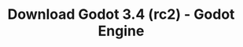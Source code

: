 ---
# Generated by /tools/generators/src/download_archive_generator !!! do not edit by hand !!!
title: 'Download Godot 3.4 (rc2) - Godot Engine'
type: 'download/archive'
name: '3.4'
flavor: 'rc2'
release_date: '2021-10-27T03:00:00-00:00'
release_notes: 'article/release-candidate-godot-3-4-rc-2/'
primaryPlatforms:
  - 'android.apk'
  - 'macos.universal'
  - 'windows.64'
  - 'linux_server.headless.64'
  - 'web'
  - 'templates'
links:
  android.apk:
    name: 'android.apk'
    title: 'Android'
    caption: 'Universal APK (ARM64 + ARMv7 + x86_64 + x86)'
    tags:
      - 'APK download'
      - 'ARM64/v7'
      - 'x86 (64 & 32 bit)'
    hosts:
      github_builds:
        regular: 'https://github.com/godotengine/godot-builds/releases/download/3.4-rc2/Godot_v3.4-rc2_android_editor.apk'
        mono: '#'
      github:
        regular: 'https://github.com/godotengine/godot/releases/download/3.4-rc2/Godot_v3.4-rc2_android_editor.apk'
        mono: '#'
  macos.universal:
    name: 'macos.universal'
    title: 'macOS'
    caption: 'Universal (x86_64 + Apple Silicon)'
    tags:
      - 'Intel/Apple Silicon'
      - '64 bit'
    hosts:
      github_builds:
        regular: 'https://github.com/godotengine/godot-builds/releases/download/3.4-rc2/Godot_v3.4-rc2_osx.universal.zip'
        mono: 'https://github.com/godotengine/godot-builds/releases/download/3.4-rc2/Godot_v3.4-rc2_mono_osx.universal.zip'
      github:
        regular: 'https://github.com/godotengine/godot/releases/download/3.4-rc2/Godot_v3.4-rc2_osx.universal.zip'
        mono: 'https://github.com/godotengine/godot/releases/download/3.4-rc2/Godot_v3.4-rc2_mono_osx.universal.zip'
  windows.64:
    name: 'windows.64'
    title: 'Windows'
    caption: 'Standard (x86_64)'
    tags:
      - '64 bit'
    hosts:
      github_builds:
        regular: 'https://github.com/godotengine/godot-builds/releases/download/3.4-rc2/Godot_v3.4-rc2_win64.exe.zip'
        mono: 'https://github.com/godotengine/godot-builds/releases/download/3.4-rc2/Godot_v3.4-rc2_mono_win64.zip'
      github:
        regular: 'https://github.com/godotengine/godot/releases/download/3.4-rc2/Godot_v3.4-rc2_win64.exe.zip'
        mono: 'https://github.com/godotengine/godot/releases/download/3.4-rc2/Godot_v3.4-rc2_mono_win64.zip'
  linux_server.headless.64:
    name: 'linux_server.headless.64'
    title: 'Linux Server'
    caption: 'Headless (x86_64)'
    tags:
      - '64 bit'
      - 'Headless'
    hosts:
      github_builds:
        regular: 'https://github.com/godotengine/godot-builds/releases/download/3.4-rc2/Godot_v3.4-rc2_linux_headless.64.zip'
        mono: 'https://github.com/godotengine/godot-builds/releases/download/3.4-rc2/Godot_v3.4-rc2_mono_linux_headless_64.zip'
      github:
        regular: 'https://github.com/godotengine/godot/releases/download/3.4-rc2/Godot_v3.4-rc2_linux_headless.64.zip'
        mono: 'https://github.com/godotengine/godot/releases/download/3.4-rc2/Godot_v3.4-rc2_mono_linux_headless_64.zip'
  web:
    name: 'web'
    title: 'Web editor'
    caption: ''
    tags:
      - 'Self-hosted'
      - 'Cross-platform'
    hosts:
      github_builds:
        regular: 'https://github.com/godotengine/godot-builds/releases/download/3.4-rc2/Godot_v3.4-rc2_web_editor.zip'
        mono: '#'
      github:
        regular: 'https://github.com/godotengine/godot/releases/download/3.4-rc2/Godot_v3.4-rc2_web_editor.zip'
        mono: '#'
  linux.64:
    name: 'linux.64'
    title: 'Linux'
    caption: 'Standard (x86_64)'
    tags:
      - '64 bit'
    hosts:
      github_builds:
        regular: 'https://github.com/godotengine/godot-builds/releases/download/3.4-rc2/Godot_v3.4-rc2_x11.64.zip'
        mono: 'https://github.com/godotengine/godot-builds/releases/download/3.4-rc2/Godot_v3.4-rc2_mono_x11_64.zip'
      github:
        regular: 'https://github.com/godotengine/godot/releases/download/3.4-rc2/Godot_v3.4-rc2_x11.64.zip'
        mono: 'https://github.com/godotengine/godot/releases/download/3.4-rc2/Godot_v3.4-rc2_mono_x11_64.zip'
  linux.32:
    name: 'linux.32'
    title: 'Linux'
    caption: 'Standard (x86)'
    tags:
      - '32 bit'
    hosts:
      github_builds:
        regular: 'https://github.com/godotengine/godot-builds/releases/download/3.4-rc2/Godot_v3.4-rc2_x11.32.zip'
        mono: 'https://github.com/godotengine/godot-builds/releases/download/3.4-rc2/Godot_v3.4-rc2_mono_x11_32.zip'
      github:
        regular: 'https://github.com/godotengine/godot/releases/download/3.4-rc2/Godot_v3.4-rc2_x11.32.zip'
        mono: 'https://github.com/godotengine/godot/releases/download/3.4-rc2/Godot_v3.4-rc2_mono_x11_32.zip'
  windows.32:
    name: 'windows.32'
    title: 'Windows'
    caption: 'Standard (x86)'
    tags:
      - '32 bit'
    hosts:
      github_builds:
        regular: 'https://github.com/godotengine/godot-builds/releases/download/3.4-rc2/Godot_v3.4-rc2_win32.exe.zip'
        mono: 'https://github.com/godotengine/godot-builds/releases/download/3.4-rc2/Godot_v3.4-rc2_mono_win32.zip'
      github:
        regular: 'https://github.com/godotengine/godot/releases/download/3.4-rc2/Godot_v3.4-rc2_win32.exe.zip'
        mono: 'https://github.com/godotengine/godot/releases/download/3.4-rc2/Godot_v3.4-rc2_mono_win32.zip'
  linux_server.64:
    name: 'linux_server.64'
    title: 'Linux Server'
    caption: 'Standard (x86_64)'
    tags:
      - '64 bit'
    hosts:
      github_builds:
        regular: 'https://github.com/godotengine/godot-builds/releases/download/3.4-rc2/Godot_v3.4-rc2_linux_server.64.zip'
        mono: 'https://github.com/godotengine/godot-builds/releases/download/3.4-rc2/Godot_v3.4-rc2_mono_linux_server_64.zip'
      github:
        regular: 'https://github.com/godotengine/godot/releases/download/3.4-rc2/Godot_v3.4-rc2_linux_server.64.zip'
        mono: 'https://github.com/godotengine/godot/releases/download/3.4-rc2/Godot_v3.4-rc2_mono_linux_server_64.zip'
  aar_library:
    name: 'aar_library'
    title: 'AAR library'
    caption: ''
    tags:
      - 'Android plugins'
      - 'Java'
      - 'Kotlin'
    hosts:
      github_builds:
        regular: 'https://github.com/godotengine/godot-builds/releases/download/3.4-rc2/godot-lib.3.4.rc2.release.aar'
        mono: 'https://github.com/godotengine/godot-builds/releases/download/3.4-rc2/godot-lib.3.4.rc2.mono.release.aar'
      github:
        regular: 'https://github.com/godotengine/godot/releases/download/3.4-rc2/godot-lib.3.4.rc2.release.aar'
        mono: 'https://github.com/godotengine/godot/releases/download/3.4-rc2/godot-lib.3.4.rc2.mono.release.aar'
  templates:
    name: 'templates'
    title: 'Export templates'
    caption: ''
    tags:
      - 'Used to export your games to all supported platforms'
    hosts:
      github_builds:
        regular: 'https://github.com/godotengine/godot-builds/releases/download/3.4-rc2/Godot_v3.4-rc2_export_templates.tpz'
        mono: 'https://github.com/godotengine/godot-builds/releases/download/3.4-rc2/Godot_v3.4-rc2_mono_export_templates.tpz'
      github:
        regular: 'https://github.com/godotengine/godot/releases/download/3.4-rc2/Godot_v3.4-rc2_export_templates.tpz'
        mono: 'https://github.com/godotengine/godot/releases/download/3.4-rc2/Godot_v3.4-rc2_mono_export_templates.tpz'
---